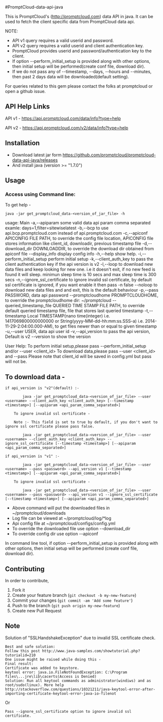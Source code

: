 #PromptCloud-data-api-java

This is PromptCloud's (http://promptcloud.com) data API in java. It can be used to fetch the client specific data from PromptCloud data api.

NOTE: 
* API v1 query requires a valid userid and password.  
* API v2 query requires a valid userid and client authentication key.
* PromptCloud provides userid and password/authentication key to the client.
* If option --perform_initial_setup is provided along with other options, then initial setup will be performed(create conf file, download dir).
* If we do not pass any of --timestamp, --days, --hours and --minutes, then past 2 days data will be downloaded(default setting).

For queries related to this gem please contact the folks at promptcloud or open a github issue.

## API Help Links

API v1 - https://api.promptcloud.com/data/info?type=help

API v2 - https://api.promptcloud.com/v2/data/info?type=help

## Installation
* Download latest jar form https://github.com/promptcloud/promptcloud-data-api-java/releases
* And install java (version >= "1.7.0")

## Usage

### Access using Command line:

To get help -

    java -jar get_promptcloud_data-<version_of_jar_file> -h 

usage: Main
 -a,--apiparam <arg>                 some valid data api param comma
                                     separated examle:
                                     days=1,filter=sitewiselatest
 -b,--bcp                            to use api.bcp.promptcloud.com
                                     instead of api.promptcloud.com
 -c,--apiconf <arg>                  APICONFIG FILE PATH, to override the
                                     config file location, APICONFIG file
                                     stores information like client_id,
                                     downloadir, previous timestamp file
 -d,--download_dir <arg>             DOWNLOADDIR, to override the download
                                     dir obtained from apiconf file
    --display_info                   display config info
 -h,--help                           show help.
 -i,--perform_initial_setup          perform initial setup
 -k,--client_auth_key <arg>          to pass the client authentication key
                                     if the api version is v2
 -l,--loop                           to download new data files and keep
                                     looking for new one. i.e it doesn't
                                     exit, if no new feed is found it will
                                     sleep. minimun sleep time is 10 secs
                                     and max sleep time is 300 secs
 -n,--ignore_ssl_certificate <arg>   to ignore invalid ssl certificate, by
                                     default ssl certificate is ignored,
                                     if you want enable it then pass -n
                                     false
    --noloop                         to download new data files and and
                                     exit, this is the default behaviour
 -p,--pass <arg>                     PASSWORD, data api password
    --promptcloudhome <arg>          PROMPTCLOUDHOME, to override the
                                     promptcloudhome dir: ~/promptcloud
    --queried_timestamp_file <arg>    QUERIED TIME STAMP FILE PATH, to
                                     override default queried timestamp
                                     file, file that stores last queried
                                     timestamp
 -t,--timestamp <arg>                Local TIMESTAMP(nano time(integer)
                                     i.e. 1417069800000000000 or
                                     String(yyyy-MM-dd-hh:mm:ss.SSS-a)
                                     i.e. 2014-11-29-2:04:00.000-AM), to
                                     get files newer than or equal to
                                     given timestamp
 -u,--user <arg>                     USER, data api user id
 -v,--api_version <arg>              to pass the api version, Default is
                                     v2
    --version                        to show the version

User Help:
To perform initial setup,please pass --perform_initial_setup and/or --user <client_id>
To download data,please pass --user <client_id> and --pass <password>
Please note that client_id will be saved in config.yml but pass will not be.


## To download data -

	if api_version is "v2"(default) :-

    		java -jar get_promptcloud_data-<version_of_jar_file> --user <username> --client_auth_key <client_auth_key> [--timestamp <timestamp>] [--apiparam <api_param_comma_separated>]

		To ignore invalid ssl certificate - 

		Note :- This field is set to true by default, if you don't want to ignore ssl certificate please pass false.
    
    		java -jar get_promptcloud_data-<version_of_jar_file> --user <username> --client_auth_key <client_auth_key> --ignore_ssl_certificate [--timestamp <timestamp>] [--apiparam <api_param_comma_separated>] 
	
	if api_version is "v1" :-

    		java -jar get_promptcloud_data-<version_of_jar_file> --user <username> --pass <password> --api_version v1 [--timestamp <timestamp>] [--apiparam <api_param_comma_separated>]

		To ignore invalid ssl certificate - 

    		java -jar get_promptcloud_data-<version_of_jar_file> --user <username> --pass <password> --api_version v1 --ignore_ssl_certificate [--timestamp <timestamp>] [--apiparam <api_param_comma_separated>] 



* Above command will put the downloaded files in ~/promptcloud/downloads
* Log file can be viewed at ~/promptcloud/log/*log
* Api config file at ~/promptcloud/configs/config.yml
* To override the downloaded file use option --download_dir <apidir full path>
* To override config dir use option --apiconf <apiconf full path>

In command line tool, if option --perform_initial_setup is provided along with other options, then initial setup will be performed (create conf file, download dir).

## Contributing
In order to contribute,

1. Fork it
2. Create your feature branch (`git checkout -b my-new-feature`)
3. Commit your changes (`git commit -am 'Add some feature'`)
4. Push to the branch (`git push origin my-new-feature`)
5. Create new Pull Request


## Note
Solution of "SSLHandshakeException" due to invalid SSL certificate check.  
 
    Best and safe solution: 
    Follow this post http://www.java-samples.com/showtutorial.php?tutorialid=210
    One issue might be raised while doing this -
    Final result:
    Certificate was added to keystore.
    keytool error: java.io.FileNotFoundException: C:\Program files\...jre\lib\cacerts(Access is Denied)
    Solution: Run all keytool commands as administrator(windiws) and as root/sudo(linux). More help http://stackoverflow.com/questions/10321211/java-keytool-error-after-importing-certificate-keytool-error-java-io-filenot

Or

    Pass --ignore_ssl_certificate option to ignore invalid ssl certificate.
